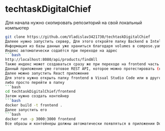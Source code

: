 # techtaskDigitalChief

Для начала нужно скопировать репозиторий на свой локальный компьютер
```bash
git clone https://github.com/Vladislav3421730/techtaskDigitalChief
Далеее нужно запустить сервер, Для этого откройте папку Backend в IntellIdea и нажмите на зелёный треугольник.
Информация из базы данных уже храниться благодаря volumes в compose.yaml.
Индекс автоматически содаётся при переходе на адрес
```bash
http://localhost:8080/api/products/findAll
Также индекс может создаваться сразу же при переходе на frontend часть
Данный приложение уже готовое REST API, которое можно протестировать (например в Postman)
Далее можно запустить React приложение
Для этого нужно открыть папку frontend в Visual Studio Code или в другом редакторе и там перейти в терминал,
либо просто перейти в папку
```bash
cd techtaskDigitalChief/frontend
Затем нужно создать контейнер
```bash
docker build -t frontend .
Далее запустить его
```bash
docker run -p 3000:3000 frontend
Все образы и контейнеры должны автоматически появляться в приложении Docker Desktop
